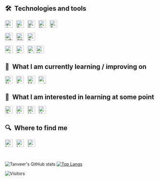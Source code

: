 
## 🛠  Technologies and tools

[<img src="https://img.shields.io/badge/JavaScript-282C34?logo=javascript&logoColor=F7DF1E" alt="JavaScript logo" title="JavaScript" height="25" />][tech_tools_anchor]
&nbsp;
[<img src="https://img.shields.io/badge/React-282C34?logo=react&logoColor=61DAFB" alt="React logo" title="React.js / React Native" height="25" />][tech_tools_anchor]
&nbsp;
[<img src="https://img.shields.io/badge/Redux-282C34?logo=redux&logoColor=764ABC" alt="Redux logo" title="Redux" height="25" />][tech_tools_anchor]
&nbsp;
[<img src="https://img.shields.io/badge/Next.js-282C34?logo=next.js&logoColor=FFFFFF" alt="Next.js logo" title="Next.js" height="25" />][tech_tools_anchor]
&nbsp;
[<img src="https://img.shields.io/badge/TypeScript-282C34?logo=typescript&logoColor=3178C6" alt="TypeScript logo" title="TypeScript" height="25" />][tech_tools_anchor]
&nbsp;
<br /> 

[<img src="https://img.shields.io/badge/HTML5-282C34?logo=html5&logoColor=E34F26" alt="HTML5 logo" title="HTML5" height="25" />][tech_tools_anchor]
&nbsp;
[<img src="https://img.shields.io/badge/CSS3-282C34?logo=css3&logoColor=1572B6" alt="CSS3 logo" title="CSS3" height="25" />][tech_tools_anchor]
&nbsp;
[<img src="https://img.shields.io/badge/Bootstrap-282C34?logo=bootstrap&logoColor=#563d7c" alt="Bootstrap logo" title="Bootstrap" height="25" />][tech_tools_anchor]
&nbsp;
<br /> 

[<img src="https://img.shields.io/badge/Git-282C34?logo=git&logoColor=F05032" alt="git logo" title="git" height="25" />][tech_tools_anchor]
&nbsp;
[<img src="https://img.shields.io/badge/Sass-282C34?logo=sass&logoColor=CC6699" alt="Sass logo" title="Sass" height="25" />][learning_next_anchor]
&nbsp;
[<img src="https://img.shields.io/badge/Tailwind%20CSS-282C34?logo=tailwind-css&logoColor=38B2AC" alt="Tailwind CSS logo" title="Tailwind CSS" height="25" />][learning_next_anchor]
[<img src="https://img.shields.io/badge/VS%20Code-282C34?logo=visual-studio-code&logoColor=007ACC" alt="Visual Studio Code logo" title="Visual Studio Code" height="25" />][tech_tools_anchor]

## 📖  What I am currently learning / improving on

[<img src="https://img.shields.io/badge/Node.js-282C34?logo=node.js&logoColor=339933" alt="Node.js logo" title="Node.js" height="25" />][learning_now_anchor]
&nbsp;
[<img src="https://img.shields.io/badge/Express-282C34?logo=express&logoColor=FFFFFF" alt="Express.js logo" title="Express.js" height="25" />][learning_now_anchor]
&nbsp;
[<img src="https://img.shields.io/badge/MongoDB-282C34?logo=mongodb&logoColor=47A248" alt="MongoDB logo" title="MongoDB" height="25" />][learning_next_anchor]
&nbsp;
[<img src="https://img.shields.io/badge/Python-282C34?logo=python&logoColor=47A248" alt="python logo" title="python" height="25" />][learning_now_anchor]
&nbsp;

## 👾  What I am interested in learning at some point

[<img src="https://img.shields.io/badge/GraphQL-282C34?logo=graphql&logoColor=E10098" alt="GraphQL logo" title="GraphQL" height="25" />][learning_next_anchor]
&nbsp;
[<img src="https://img.shields.io/badge/Docker-282C34?logo=docker&logoColor=0db7ed" alt="Vue.js logo" title="Vue.js" height="25" />][learning_next_anchor]
&nbsp;
[<img src="https://img.shields.io/badge/Solidity-282C34?logo=solidity&logoColor=#8a3ab9" alt="Vue.js logo" title="Vue.js" height="25" />][learning_next_anchor]
&nbsp;
[<img src="https://img.shields.io/badge/Blockchain-282C34?logo=bitcoin&logoColor=#47A248" alt="Vue.js logo" title="Vue.js" height="25" />][learning_next_anchor]
&nbsp;

## 🔍  Where to find me
[<img src="https://img.shields.io/badge/Instagram-282C34?logo=instagram&logoColor=#8a3ab9" alt="LinkedIn logo" title="Instagram" height="25" />](https://www.instagram.com/thisistanveer)
&nbsp;
[<img src="https://img.shields.io/badge/Twitter-282C34?logo=twitter&logoColor=0077B5" alt="LinkedIn logo" title="Twitter" height="25" />](https://www.twitter.com/7anveer)
&nbsp;
[<img src="https://img.shields.io/badge/LinkedIn-282C34?logo=linkedin&logoColor=0077B5" alt="LinkedIn logo" title="LinkedIn" height="25" />](www.linkedin.com/in/tanveer-k)

[tech_tools_anchor]: #welcome--
[learning_now_anchor]: #learning-now
[learning_next_anchor]: #learning-next

<br /> 

![Tanveer's GitHub stats](https://github-readme-stats.vercel.app/api?username=tanverified&show_icons=true&theme=tokyonight) [![Top Langs](https://github-readme-stats.vercel.app/api/top-langs/?username=tanverified&theme=tokyonight&layout=compact)](https://github.com/tanverified/github-readme-stats)


![Visitors](https://komarev.com/ghpvc/?username=tanverified)

<!---
tanverified/tanverified is a ✨ special ✨ repository because its `README.md` (this file) appears on your GitHub profile.
You can click the Preview link to take a look at your changes.
--->


